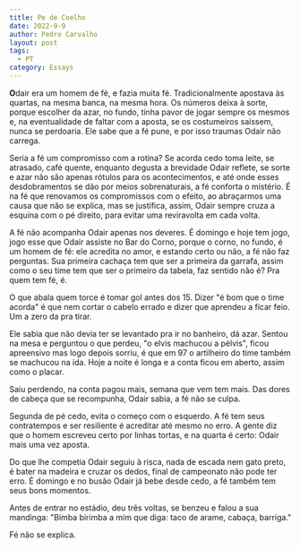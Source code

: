 ```yaml
---
title: Pe de Coelho
date: 2022-9-9
author: Pedro Carvalho
layout: post
tags:
  - PT
category: Essays
---
```


**O**dair era um homem de fé, e fazia muita fé. Tradicionalmente apostava às quartas, na mesma banca, na mesma hora. Os números deixa à sorte, porque escolher da azar, no fundo, tinha pavor de jogar sempre os mesmos e, na eventualidade de faltar com a aposta, se os costumeiros saissem, nunca se perdoaria. Ele sabe que a fé pune, e por isso traumas Odair não carrega.

Seria a fé um compromisso com a rotina? Se acorda cedo toma leite, se atrasado,  café quente, enquanto degusta a brevidade Odair reflete, se sorte e azar não são apenas rótulos para os acontecimentos, e até onde esses desdobramentos se dão por meios sobrenaturais, a fé conforta o mistério. É na fé que renovamos os compromissos com o efeito, ao abraçarmos uma causa que não se explica, mas se justifica, assim, Odair sempre cruza a esquina com o pé direito, para evitar uma reviravolta em cada volta.
 
 A fé não acompanha Odair apenas nos deveres. É domingo e hoje tem jogo, jogo esse que Odair assiste no Bar do Corno,  porque o corno, no fundo, é um homem de fé: ele acredita no amor, e estando certo ou não, a fé não faz perguntas.
Sua primeira cachaça tem que ser a primeira da garrafa, assim como o seu time tem que ser o primeiro da tabela, faz sentido não é? Pra quem tem fé, é.

O que abala quem torce é tomar gol antes dos 15. Dizer "é bom que o time acorda" é que nem cortar o cabelo errado e dizer que aprendeu a ficar feio. Um a zero da pra tirar. 

Ele sabia que não devia ter se levantado pra ir no banheiro, dá azar. Sentou na mesa e perguntou o que perdeu, "o elvis machucou a pélvis", ficou apreensivo mas logo depois sorriu, é que em 97 o artilheiro do time também se machucou na ida. Hoje a noite é longa e a conta ficou em aberto, assim como o placar.

Saiu perdendo, na conta pagou mais, semana que vem tem mais. Das dores de cabeça que se recompunha, Odair sabia, 
a fé não se culpa.

Segunda de pé cedo, evita o começo com o esquerdo. A fé tem seus contratempos e ser resiliente é acreditar até mesmo no erro. A gente diz que o homem escreveu certo por linhas tortas, e na quarta é certo: Odair mais uma vez aposta.

Do que lhe competia Odair seguiu à risca, nada de escada nem gato preto, é bater na madeira e cruzar os dedos, final de campeonato não pode ter erro. É domingo e no busão Odair já bebe desde cedo, a fé também tem seus bons momentos.

Antes de entrar no estádio, deu três voltas, se benzeu e falou  a sua mandinga:
"Bimba birimba a mim que diga: taco de arame, cabaça, barriga."

Fé não se explica.